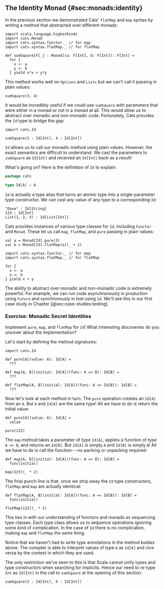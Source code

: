 ## The Identity Monad {#sec:monads:identity}

In the previous section we demonstrated Cats' `flatMap` and `map` syntax
by writing a method that abstracted over different monads:

```tut:book:silent
import scala.language.higherKinds
import cats.Monad
import cats.syntax.functor._ // for map
import cats.syntax.flatMap._ // for flatMap

def sumSquare[F[_] : Monad](a: F[Int], b: F[Int]): F[Int] =
  for {
    x <- a
    y <- b
  } yield x*x + y*y
```

This method works well on `Options` and `Lists`
but we can't call it passing in plain values:

```tut:book:fail
sumSquare(3, 4)
```

It would be incredibly useful if we could use `sumSquare`
with parameters that were either in a monad or not in a monad at all.
This would allow us to abstract over monadic and non-monadic code.
Fortunately, Cats provides the `Id` type to bridge the gap:

```tut:book:silent
import cats.Id
```

```tut:book
sumSquare(3 : Id[Int], 4 : Id[Int])
```

`Id` allows us to call our monadic method using plain values.
However, the exact semantics are difficult to understand.
We cast the parameters to `sumSquare` as `Id[Int]`
and received an `Id[Int]` back as a result!

What's going on? Here is the definition of `Id` to explain:

```scala
package cats

type Id[A] = A
```

`Id` is actually a type alias
that turns an atomic type into a single-parameter type constructor.
We can cast any value of any type to a corresponding `Id`:

```tut:book
"Dave" : Id[String]
123 : Id[Int]
List(1, 2, 3) : Id[List[Int]]
```

Cats provides instances of various type classes for `Id`,
including `Functor` and `Monad`.
These let us call `map`, `flatMap`, and `pure`
passing in plain values:

```tut:book
val a = Monad[Id].pure(3)
val b = Monad[Id].flatMap(a)(_ + 1)
```

```tut:book:silent
import cats.syntax.functor._ // for map
import cats.syntax.flatMap._ // for flatMap
```

```tut:book
for {
  x <- a
  y <- b
} yield x + y
```

The ability to abstract over monadic and non-monadic code
is extremely powerful.
For example,
we can run code asynchronously in production using `Future`
and synchronously in test using `Id`.
We'll see this in our first case study
in Chapter [@sec:case-studies:testing].

### Exercise: Monadic Secret Identities

Implement `pure`, `map`, and `flatMap` for `Id`!
What interesting discoveries do you uncover about the implementation?

<div class="solution">
Let's start by defining the method signatures:

```tut:book:silent
import cats.Id

def pure[A](value: A): Id[A] =
  ???

def map[A, B](initial: Id[A])(func: A => B): Id[B] =
  ???

def flatMap[A, B](initial: Id[A])(func: A => Id[B]): Id[B] =
  ???
```

Now let's look at each method in turn.
The `pure` operation creates an `Id[A]` from an `A`.
But `A` and `Id[A]` are the same type!
All we have to do is return the initial value:

```tut:book:silent
def pure[A](value: A): Id[A] =
  value
```

```tut:book
pure(123)
```

The `map` method takes a parameter of type `Id[A]`,
applies a function of type `A => B`, and returns an `Id[B]`.
But `Id[A]` is simply `A` and `Id[B]` is simply `B`!
All we have to do is call the function---no packing or unpacking required:

```tut:book:silent
def map[A, B](initial: Id[A])(func: A => B): Id[B] =
  func(initial)
```

```tut:book
map(123)(_ * 2)
```

The final punch line is that,
once we strip away the `Id` type constructors,
`flatMap` and `map` are actually identical:

```tut:book
def flatMap[A, B](initial: Id[A])(func: A => Id[B]): Id[B] =
  func(initial)
```

```tut:book
flatMap(123)(_ * 2)
```

This ties in with our understanding of functors and monads
as sequencing type classes.
Each type class allows us to sequence operations
ignoring some kind of complication.
In the case of `Id` there is no complication,
making `map` and `flatMap` the same thing.

Notice that we haven't had to write type annotations
in the method bodies above.
The compiler is able to interpret values of type `A` as `Id[A]` and vice versa
by the context in which they are used.

The only restriction we've seen to this is that Scala cannot unify
types and type constructors when searching for implicits.
Hence our need to re-type `Int` as `Id[Int]`
in the call to `sumSquare` at the opening of this section:

```tut:book:silent
sumSquare(3 : Id[Int], 4 : Id[Int])
```
</div>
